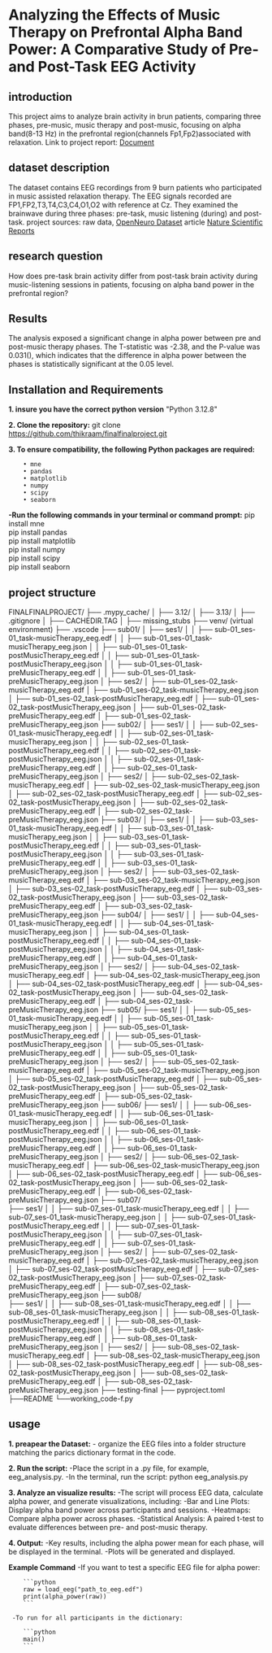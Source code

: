 # Analyzing the Effects of Music Therapy on Prefrontal Alpha Band Power: A Comparative Study of Pre- and Post-Task EEG Activity

## introduction

 This project aims to analyze brain activity in brun patients, comparing three phases, pre-music, music therapy and post-music, focusing on alpha band(8-13 Hz) in the prefrontal region(channels Fp1,Fp2)associated with relaxation.
 Link to project report: [Document](https://docs.google.com/document/d/1OiuVH0cCUNCZ87sU4yiWL3F3qq7HtI8Oq92h5-Gz_1g/edit?usp=sharing)

## dataset description

 The dataset contains EEG recordings from 9 burn patients who participated in
music assisted relaxation therapy. The EEG signals recorded are
FP1,FP2,T3,T4,C3,C4,O1,O2 with reference at Cz.
They examined the brainwave during three phases: pre-task, music listening (during) and
post-task.
project sources:
raw data, [OpenNeuro Dataset](https://openneuro.org/datasets/ds004840/versions/1.0.1)
article [Nature Scientific Reports](https://www.nature.com/articles/s41598-024-73211-3)

## research question

How does pre-task brain activity differ from post-task brain activity
during music-listening sessions in patients, focusing on alpha band power in the prefrontal region?

## Results

The analysis exposed a significant change in alpha power between pre and post-music therapy phases. The T-statistic was -2.38, and the P-value was 0.031(), which indicates that the difference in alpha power between the phases is statistically significant at the 0.05 level.

## Installation and Requirements

**1. insure you have the correct python version**
         "Python 3.12.8"

**2. Clone the repository:**
          git clone <https://github.com/thikraam/finalfinalproject.git>

**3. To ensure compatibility, the following Python packages are required:**  

        • mne
        • pandas
        • matplotlib
        • numpy
        • scipy
        • seaborn
    
 **-Run the following commands in your terminal or command prompt:**
                pip install mne  
                pip install pandas  
                pip install matplotlib  
                pip install numpy  
                pip install scipy  
                pip install seaborn

## project structure

FINALFINALPROJECT/
        ├── .mypy_cache/
        │   ├── 3.12/
        │   ├── 3.13/
        │    ├── .gitignore
        │    ├── CACHEDIR.TAG
        │    ├── missing_stubs
        ├── venv/ (virtual environment)
        ├── .vscode
        ├── sub01/
        │   ├── ses1/
        │   │   ├── sub-01_ses-01_task-musicTherapy_eeg.edf
        │   │   ├── sub-01_ses-01_task-musicTherapy_eeg.json
        │   │   ├── sub-01_ses-01_task-postMusicTherapy_eeg.edf
        │   │   ├── sub-01_ses-01_task-postMusicTherapy_eeg.json
        │   │   ├── sub-01_ses-01_task-preMusicTherapy_eeg.edf
        │   │   ├── sub-01_ses-01_task-preMusicTherapy_eeg.json
        │   ├── ses2/
        │       ├── sub-01_ses-02_task-musicTherapy_eeg.edf
        │       ├── sub-01_ses-02_task-musicTherapy_eeg.json
        │       ├── sub-01_ses-02_task-postMusicTherapy_eeg.edf
        │       ├── sub-01_ses-02_task-postMusicTherapy_eeg.json
        │       ├── sub-01_ses-02_task-preMusicTherapy_eeg.edf
        │       ├── sub-01_ses-02_task-preMusicTherapy_eeg.json
        ├── sub02/
        │   ├── ses1/
        │   │   ├── sub-02_ses-01_task-musicTherapy_eeg.edf
        │   │   ├── sub-02_ses-01_task-musicTherapy_eeg.json
        │   │   ├── sub-02_ses-01_task-postMusicTherapy_eeg.edf
        │   │   ├── sub-02_ses-01_task-postMusicTherapy_eeg.json
        │   │   ├── sub-02_ses-01_task-preMusicTherapy_eeg.edf
        │   │   ├── sub-02_ses-01_task-preMusicTherapy_eeg.json
        │   ├── ses2/
        │       ├── sub-02_ses-02_task-musicTherapy_eeg.edf
        │       ├── sub-02_ses-02_task-musicTherapy_eeg.json
        │       ├── sub-02_ses-02_task-postMusicTherapy_eeg.edf
        │       ├── sub-02_ses-02_task-postMusicTherapy_eeg.json
        │       ├── sub-02_ses-02_task-preMusicTherapy_eeg.edf
        │       ├── sub-02_ses-02_task-preMusicTherapy_eeg.json
        ├── sub03/
        │   ├── ses1/
        │   │   ├── sub-03_ses-01_task-musicTherapy_eeg.edf
        │   │   ├── sub-03_ses-01_task-musicTherapy_eeg.json
        │   │   ├── sub-03_ses-01_task-postMusicTherapy_eeg.edf
        │   │   ├── sub-03_ses-01_task-postMusicTherapy_eeg.json
        │   │   ├── sub-03_ses-01_task-preMusicTherapy_eeg.edf
        │   │   ├── sub-03_ses-01_task-preMusicTherapy_eeg.json
        │   ├── ses2/
        │       ├── sub-03_ses-02_task-musicTherapy_eeg.edf
        │       ├── sub-03_ses-02_task-musicTherapy_eeg.json
        │       ├── sub-03_ses-02_task-postMusicTherapy_eeg.edf
        │       ├── sub-03_ses-02_task-postMusicTherapy_eeg.json
        │       ├── sub-03_ses-02_task-preMusicTherapy_eeg.edf
        │       ├── sub-03_ses-02_task-preMusicTherapy_eeg.json
        ├── sub04/
        │   ├── ses1/
        │   │   ├── sub-04_ses-01_task-musicTherapy_eeg.edf
        │   │   ├── sub-04_ses-01_task-musicTherapy_eeg.json
        │   │   ├── sub-04_ses-01_task-postMusicTherapy_eeg.edf
        │   │   ├── sub-04_ses-01_task-postMusicTherapy_eeg.json
        │   │   ├── sub-04_ses-01_task-preMusicTherapy_eeg.edf
        │   │   ├── sub-04_ses-01_task-preMusicTherapy_eeg.json
        │   ├── ses2/
        │       ├── sub-04_ses-02_task-musicTherapy_eeg.edf
        │       ├── sub-04_ses-02_task-musicTherapy_eeg.json
        │       ├── sub-04_ses-02_task-postMusicTherapy_eeg.edf
        │       ├── sub-04_ses-02_task-postMusicTherapy_eeg.json
        │       ├── sub-04_ses-02_task-preMusicTherapy_eeg.edf
        │       ├── sub-04_ses-02_task-preMusicTherapy_eeg.json
        ├── sub05/
        ├── ses1/
        │   │   ├── sub-05_ses-01_task-musicTherapy_eeg.edf
        │   │   ├── sub-05_ses-01_task-musicTherapy_eeg.json
        │   │   ├── sub-05_ses-01_task-postMusicTherapy_eeg.edf
        │   │   ├── sub-05_ses-01_task-postMusicTherapy_eeg.json
        │   │   ├── sub-05_ses-01_task-preMusicTherapy_eeg.edf
        │   │   ├── sub-05_ses-01_task-preMusicTherapy_eeg.json
        │   ├── ses2/
        │       ├── sub-05_ses-02_task-musicTherapy_eeg.edf
        │       ├── sub-05_ses-02_task-musicTherapy_eeg.json
        │       ├── sub-05_ses-02_task-postMusicTherapy_eeg.edf
        │       ├── sub-05_ses-02_task-postMusicTherapy_eeg.json
        │       ├── sub-05_ses-02_task-preMusicTherapy_eeg.edf
        │       ├── sub-05_ses-02_task-preMusicTherapy_eeg.json
        ├── sub06/
        ├── ses1/
        │   │   ├── sub-06_ses-01_task-musicTherapy_eeg.edf
        │   │   ├── sub-06_ses-01_task-musicTherapy_eeg.json
        │   │   ├── sub-06_ses-01_task-postMusicTherapy_eeg.edf
        │   │   ├── sub-06_ses-01_task-postMusicTherapy_eeg.json
        │   │   ├── sub-06_ses-01_task-preMusicTherapy_eeg.edf
        │   │   ├── sub-06_ses-01_task-preMusicTherapy_eeg.json
        │   ├── ses2/
        │       ├── sub-06_ses-02_task-musicTherapy_eeg.edf
        │       ├── sub-06_ses-02_task-musicTherapy_eeg.json
        │       ├── sub-06_ses-02_task-postMusicTherapy_eeg.edf
        │       ├── sub-06_ses-02_task-postMusicTherapy_eeg.json
        │       ├── sub-06_ses-02_task-preMusicTherapy_eeg.edf
        │       ├── sub-06_ses-02_task-preMusicTherapy_eeg.json
        ├── sub07/  
        ├── ses1/
        │   │   ├── sub-07_ses-01_task-musicTherapy_eeg.edf
        │   │   ├── sub-07_ses-01_task-musicTherapy_eeg.json
        │   │   ├── sub-07_ses-01_task-postMusicTherapy_eeg.edf
        │   │   ├── sub-07_ses-01_task-postMusicTherapy_eeg.json
        │   │   ├── sub-07_ses-01_task-preMusicTherapy_eeg.edf
        │   │   ├── sub-07_ses-01_task-preMusicTherapy_eeg.json
        │   ├── ses2/
        │       ├── sub-07_ses-02_task-musicTherapy_eeg.edf
        │       ├── sub-07_ses-02_task-musicTherapy_eeg.json
        │       ├── sub-07_ses-02_task-postMusicTherapy_eeg.edf
        │       ├── sub-07_ses-02_task-postMusicTherapy_eeg.json
        │       ├── sub-07_ses-02_task-preMusicTherapy_eeg.edf
        │       ├── sub-07_ses-02_task-preMusicTherapy_eeg.json
        ├── sub08/  
        ├── ses1/
        │   │   ├── sub-08_ses-01_task-musicTherapy_eeg.edf
        │   │   ├── sub-08_ses-01_task-musicTherapy_eeg.json
        │   │   ├── sub-08_ses-01_task-postMusicTherapy_eeg.edf
        │   │   ├── sub-08_ses-01_task-postMusicTherapy_eeg.json
        │   │   ├── sub-08_ses-01_task-preMusicTherapy_eeg.edf
        │   │   ├── sub-08_ses-01_task-preMusicTherapy_eeg.json
        │   ├── ses2/
        │       ├── sub-08_ses-02_task-musicTherapy_eeg.edf
        │       ├── sub-08_ses-02_task-musicTherapy_eeg.json
        │       ├── sub-08_ses-02_task-postMusicTherapy_eeg.edf
        │       ├── sub-08_ses-02_task-postMusicTherapy_eeg.json
        │       ├── sub-08_ses-02_task-preMusicTherapy_eeg.edf
        │       ├── sub-08_ses-02_task-preMusicTherapy_eeg.json
        ├── testing-final
        ├── pyproject.toml
        ├──README
        └──working_code-f.py

## usage

**1. preapear the Dataset:**
         - organize the EEG files into a folder structure matching the parics dictionary format in the code.

**2. Run the script:**
            -Place the script in a .py file, for example, eeg_analysis.py.
            -In the terminal, run the script:
            python eeg_analysis.py

**3. Analyze an visualize results:**
        -The script will process EEG data, calculate alpha power, and generate visualizations, including:
            -Bar and Line Plots: Display alpha band power across participants and sessions.
            -Heatmaps: Compare alpha power across phases.
            -Statistical Analysis: A paired t-test to evaluate differences between pre- and post-music therapy.

**4. Output:**
        -Key results, including the alpha power mean for each phase, will be displayed in the terminal.
        -Plots will be generated and displayed.

**Example Command**
        -If you want to test a specific EEG file for alpha power:

        ```python
        raw = load_eeg("path_to_eeg.edf")
        print(alpha_power(raw))
        ```

     -To run for all participants in the dictionary:

        ```python
        main()
        ```
